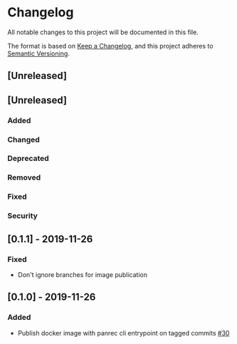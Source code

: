 # Changelog
All notable changes to this project will be documented in this file.

The format is based on [Keep a Changelog](https://keepachangelog.com/en/1.0.0/),
and this project adheres to [Semantic Versioning](https://semver.org/spec/v2.0.0.html).

## [Unreleased]

## [Unreleased]

### Added

### Changed

### Deprecated

### Removed

### Fixed

### Security

## [0.1.1] - 2019-11-26

### Fixed

- Don't ignore branches for image publication

## [0.1.0] - 2019-11-26

### Added

- Publish docker image with panrec cli entrypoint on tagged commits [#30](https://github.com/jisantuc/panrec/pull/30)
